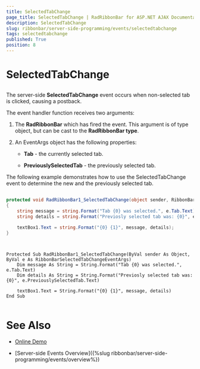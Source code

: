 ```yaml
---
title: SelectedTabChange
page_title: SelectedTabChange | RadRibbonBar for ASP.NET AJAX Documentation
description: SelectedTabChange
slug: ribbonbar/server-side-programming/events/selectedtabchange
tags: selectedtabchange
published: True
position: 8
---
```


# SelectedTabChange



## 

The server-side **SelectedTabChange** event occurs when non-selected tab is clicked, causing a postback.

The event handler function receives two arguments:

1. The **RadRibbonBar** which has fired the event. This argument is of type object, but can be cast to the **RadRibbonBar type**.

1. An EventArgs object has the following properties:

	* **Tab** - the currently selected tab.

	* **PreviouslySelectedTab** - the previously selected tab.

The following example demonstrates how to use the SelectedTabChange event to determine the new and the previously selected tab.



````C#
	
protected void RadRibbonBar1_SelectedTabChange(object sender, RibbonBarSelectedTabChangeEventArgs e)
{
    string message = string.Format("Tab {0} was selected.", e.Tab.Text);
    string details = string.Format("Previosly selected tab was: {0}", e.PreviouslySelectedTab.Text);

    textBox1.Text = string.Format("{0} {1}", message, details);
}
	
````
````VB.NET
	
Protected Sub RadRibbonBar1_SelectedTabChange(ByVal sender As Object, ByVal e As RibbonBarSelectedTabChangeEventArgs)
	Dim message As String = String.Format("Tab {0} was selected.", e.Tab.Text)
	Dim details As String = String.Format("Previosly selected tab was: {0}", e.PreviouslySelectedTab.Text)

	textBox1.Text = String.Format("{0} {1}", message, details)
End Sub
	
````


# See Also

 * [Online Demo](https://demos.telerik.com/aspnet-ajax/ribbonbar/examples/events/serverside/defaultcs.aspx)

 * [Server-side Events Overview]({%slug ribbonbar/server-side-programming/events/overview%})
